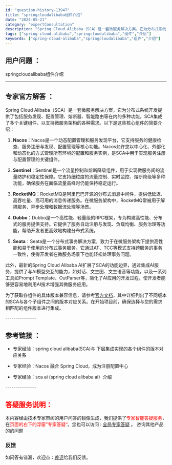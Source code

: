 ```yaml
---
id: "question-history-13947"
title: "springcloudalibaba组件介绍"
date: "2024-05-21"
category: "expertConsultation"
description: "Spring Cloud Alibaba（SCA）是一套微服务解决方案，它为分布式系统开发提供了包括服务发现、配置管理、熔断器、智能路由等在内的多种功能。SCA集成了多个关键组件，以支持微服务架构的各种需求。以下是这些核心组件的简要介绍：1. **Nacos**：Nacos是一个动态配置管理和服务发"
tags: ["spring-cloud-alibaba","springcloudalibaba","组件","介绍"]
keywords: ["spring-cloud-alibaba","springcloudalibaba","组件","介绍"]
---
```


## 用户问题 ： 
 springcloudalibaba组件介绍  

---------------
## 专家官方解答 ：

Spring Cloud Alibaba（SCA）是一套微服务解决方案，它为分布式系统开发提供了包括服务发现、配置管理、熔断器、智能路由等在内的多种功能。SCA集成了多个关键组件，以支持微服务架构的各种需求。以下是这些核心组件的简要介绍：

1. **Nacos**：Nacos是一个动态配置管理和服务发现平台，它支持服务的健康检查、服务注册与发现、配置管理等核心功能。Nacos允许您以中心化、外部化和动态化的方式管理所有环境的配置和服务实例，是SCA中用于实现服务注册与配置管理的关键组件。

2. **Sentinel**：Sentinel是一个流量控制和熔断降级组件，用于实现微服务间的流量防护和稳定性保障。它支持细粒度的流量控制、实时监控、熔断降级等多种功能，确保服务在面临流量高峰时仍能保持稳定运行。

3. **RocketMQ**：RocketMQ是阿里巴巴开源的分布式消息中间件，提供低延迟、高吞吐量、高可用的消息传递服务。在微服务架构中，RocketMQ常被用于解耦服务、异步处理和数据流处理等场景。

4. **Dubbo**：Dubbo是一个高性能、轻量级的RPC框架，专为构建高性能、分布式的服务提供支持。它提供了服务自动注册与发现、负载均衡、服务治理等功能，帮助开发者更高效地构建分布式系统。

5. **Seata**：Seata是一个分布式事务解决方案，致力于在微服务架构下提供高性能和易于使用的分布式事务服务。它通过AT、TCC等模式支持跨服务的事务一致性，使得开发者在微服务场景下也能轻松处理事务问题。

此外，最新的Spring Cloud Alibaba AI扩展了SCA的功能边界，通过集成AI服务，提供了与AI模型交互的能力，如对话、文生图、文生语音等功能，以及一系列工具如Prompt Template、OutParser等，简化了AI应用的开发过程，使开发者能够更容易地利用AI技术增强其微服务应用。

为了获取各组件的具体版本兼容信息，请参考[官方文档](https://sca.aliyun.com/docs/2023/overview/version-explain/)，其中详细列出了不同版本的SCA与各个子组件之间的版本对应关系。在开始项目前，确保选择与您的需求相匹配的组件版本进行集成。


<font color="#949494">---------------</font> 


## 参考链接 ：

* 专家经验：spring cloud alibaba(SCA)与 下层集成实现的各个组件的版本对应关系 
 
 * 专家经验：Nacos 融合 Spring Cloud，成为注册配置中心 
 
 * 专家经验：sca ai (spring cloud alibaba ai）介绍 


 <font color="#949494">---------------</font> 
 


## <font color="#FF0000">答疑服务说明：</font> 

本内容经由技术专家审阅的用户问答的镜像生成，我们提供了<font color="#FF0000">专家智能答疑服务</font>，在<font color="#FF0000">页面的右下的浮窗”专家答疑“</font>。您也可以访问 : [全局专家答疑](https://answer.opensource.alibaba.com/docs/intro) 。 咨询其他产品的的问题

### 反馈
如问答有错漏，欢迎点：[差评](https://ai.nacos.io/user/feedbackByEnhancerGradePOJOID?enhancerGradePOJOId=13952)给我们反馈。
